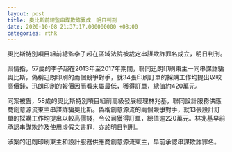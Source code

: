 ```yaml
---
layout: post
title: 奧比斯前總監串謀欺詐罪成　明日判刑
date: 2020-10-08 21:37:17.000000000 +08:00
categories: rthk
---
```


奧比斯特別項目組前總監李子超在區域法院被裁定串謀欺詐罪名成立，明日判刑。

案情指，57歲的李子超在2013年至2017年期間，聯同迅朗印刷東主一同串謀詐騙奧比斯，偽稱迅朗印刷的兩個競爭對手，就34張印刷訂單的採購工作均提出以較高價錢，迅朗印刷的報價因而看來屬最低，獲得訂單，總值約420萬元。

同案被告，58歲的奧比斯特別項目組前高級發展經理林兆基，聯同設計服務供應商創意源流東主串謀詐騙奧比斯。偽稱創意源流的兩個競爭對手，就13張設計訂單的採購工作均提出以較高價錢，令公司獲得訂單，總值逾220萬元。林兆基早前承認串謀欺詐及使用虛假文書罪，亦於明日判刑。

涉案的迅朗印刷東主和設計服務供應商創意源流東主，早前承認串謀欺詐罪名。
